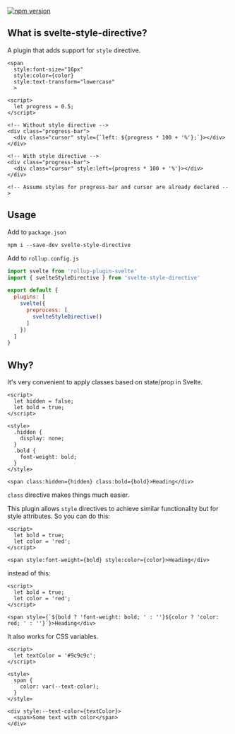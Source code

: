 <p>
  <a href="https://www.npmjs.com/package/svelte-style-directive">
    <img src="https://img.shields.io/npm/v/svelte-style-directive.svg" alt="npm version">
  </a>
</p>

## What is svelte-style-directive?

A plugin that adds support for `style` directive.

```svelte
<span
  style:font-size="16px"
  style:color={color}
  style:text-transform="lowercase"
  >
```

```svelte
<script>
  let progress = 0.5;
</script>

<!-- Without style directive -->
<div class="progress-bar">
  <div class="cursor" style={`left: ${progress * 100 + '%'};`}></div>
</div>

<!-- With style directive -->
<div class="progress-bar">
  <div class="cursor" style:left={progress * 100 + '%'}></div>
</div>

<!-- Assume styles for progress-bar and cursor are already declared -->
```

## Usage
Add to `package.json`
```
npm i --save-dev svelte-style-directive
```

Add to `rollup.config.js`
```js
import svelte from 'rollup-plugin-svelte'
import { svelteStyleDirective } from 'svelte-style-directive'

export default {
  plugins: [
    svelte({
      preprocess: [
        svelteStyleDirective()
      ]
    })
  ]
}
```

## Why?

It's very convenient to apply classes based on state/prop in Svelte.

```svelte
<script>
  let hidden = false;
  let bold = true;
</script>

<style>
  .hidden {
    display: none;
  }
  .bold {
    font-weight: bold;
  }
</style>

<span class:hidden={hidden} class:bold={bold}>Heading</div>
```

`class` directive makes things much easier.

This plugin allows `style` directives to achieve similar functionality but for style attributes.
So you can do this:

```svelte
<script>
  let bold = true;
  let color = 'red';
</script>

<span style:font-weight={bold} style:color={color}>Heading</div>
```
instead of this:
```svelte
<script>
  let bold = true;
  let color = 'red';
</script>

<span style={`${bold ? 'font-weight: bold; ' : ''}${color ? 'color: red; ' : ''}`}>Heading</div>
```

It also works for CSS variables.

```svelte
<script>
  let textColor = '#9c9c9c';
</script>

<style>
  span {
    color: var(--text-color);
  }
</style>

<div style:--text-color={textColor}>
  <span>Some text with color</span>
</div>
```
